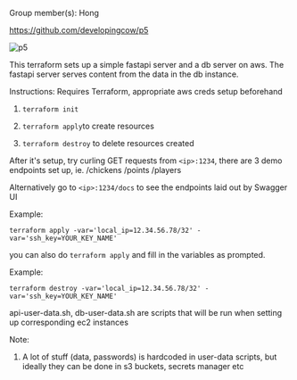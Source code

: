 Group member(s): Hong

https://github.com/developingcow/p5


![p5](https://github.com/developingcow/p5/assets/155276353/1e0550c6-2b72-4140-9e4a-a03211d42b00)

This terraform sets up a simple fastapi server and a db server on aws. The fastapi server serves content from the data in the db instance.

Instructions: Requires Terraform, appropriate aws creds setup beforehand

1. `terraform init`

2. `terraform apply`to create resources

3. `terraform destroy` to delete resources created

After it's setup, try curling GET requests from `<ip>:1234`, there are 3 demo endpoints set up, ie. /chickens /points /players

Alternatively go to `<ip>:1234/docs` to see the endpoints laid out by Swagger UI

Example:

`terraform apply -var='local_ip=12.34.56.78/32' -var='ssh_key=YOUR_KEY_NAME'`

you can also do `terraform apply` and fill in the variables as prompted.

Example:

`terraform destroy -var='local_ip=12.34.56.78/32' -var='ssh_key=YOUR_KEY_NAME'`

api-user-data.sh, db-user-data.sh are scripts that will be run when setting up corresponding ec2 instances

Note:
1. A lot of stuff (data, passwords) is hardcoded in user-data scripts, but ideally they can be done in s3 buckets, secrets manager etc

